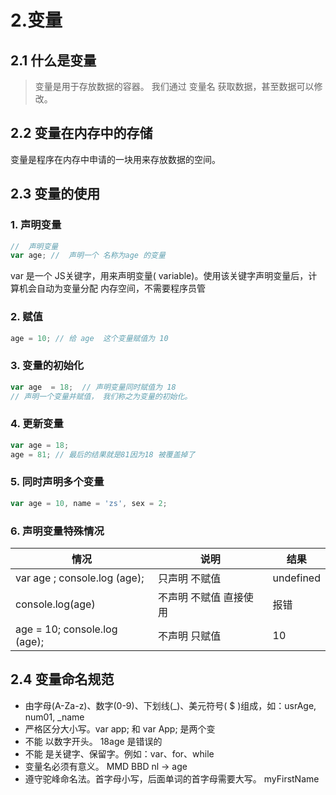 # 2.变量

## 2.1 什么是变量

>变量是用于存放数据的容器。 我们通过 变量名 获取数据，甚至数据可以修改。

## 2.2 变量在内存中的存储
变量是程序在内存中申请的一块用来存放数据的空间。

## 2.3 变量的使用

### 1. 声明变量
```javascript
//  声明变量  
var age; //  声明一个 名称为age 的变量     
```

var 是一个 JS关键字，用来声明变量( variable)。使用该关键字声明变量后，计算机会自动为变量分配
内存空间，不需要程序员管
### 2. 赋值
```javascript
age = 10; // 给 age  这个变量赋值为 10          
```

### 3. 变量的初始化
```js
var age  = 18;  // 声明变量同时赋值为 18
// 声明一个变量并赋值， 我们称之为变量的初始化。
```
### 4. 更新变量
```js
var age = 18;
age = 81; // 最后的结果就是81因为18 被覆盖掉了
```
### 5. 同时声明多个变量

```js
var age = 10, name = 'zs', sex = 2;
```

### 6. 声明变量特殊情况

| 情况                           | 说明                    | 结果      |
| ------------------------------ | ----------------------- | --------- |
| var  age ; console.log (age);  | 只声明 不赋值           | undefined |
| console.log(age)               | 不声明 不赋值  直接使用 | 报错      |
| age   = 10; console.log (age); | 不声明   只赋值         | 10        |


## 2.4 变量命名规范

* 由字母(A-Za-z)、数字(0-9)、下划线(_)、美元符号( $ )组成，如：usrAge, num01, _name
*  严格区分大小写。var app; 和 var App; 是两个变
*  不能 以数字开头。 18age 是错误的
*  不能 是关键字、保留字。例如：var、for、while
*  变量名必须有意义。 MMD BBD nl → age
*  遵守驼峰命名法。首字母小写，后面单词的首字母需要大写。 myFirstName